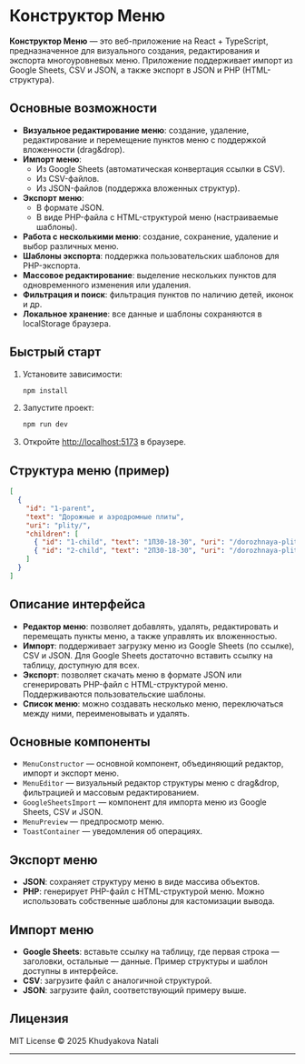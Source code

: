 # Конструктор Меню

**Конструктор Меню** — это веб-приложение на React + TypeScript, предназначенное для визуального создания, редактирования и экспорта многоуровневых меню. Приложение поддерживает импорт из Google Sheets, CSV и JSON, а также экспорт в JSON и PHP (HTML-структура).

## Основные возможности

- **Визуальное редактирование меню**: создание, удаление, редактирование и перемещение пунктов меню с поддержкой вложенности (drag&drop).
- **Импорт меню**:
  - Из Google Sheets (автоматическая конвертация ссылки в CSV).
  - Из CSV-файлов.
  - Из JSON-файлов (поддержка вложенных структур).
- **Экспорт меню**:
  - В формате JSON.
  - В виде PHP-файла с HTML-структурой меню (настраиваемые шаблоны).
- **Работа с несколькими меню**: создание, сохранение, удаление и выбор различных меню.
- **Шаблоны экспорта**: поддержка пользовательских шаблонов для PHP-экспорта.
- **Массовое редактирование**: выделение нескольких пунктов для одновременного изменения или удаления.
- **Фильтрация и поиск**: фильтрация пунктов по наличию детей, иконок и др.
- **Локальное хранение**: все данные и шаблоны сохраняются в localStorage браузера.

## Быстрый старт

1. Установите зависимости:
   ```bash
   npm install
   ```
2. Запустите проект:
   ```bash
   npm run dev
   ```
3. Откройте [http://localhost:5173](http://localhost:5173) в браузере.

## Структура меню (пример)

```json
[
  {
    "id": "1-parent",
    "text": "Дорожные и аэродромные плиты",
    "uri": "plity/",
    "children": [
      { "id": "1-child", "text": "1П30-18-30", "uri": "/dorozhnaya-plita-1p30-18-30" },
      { "id": "2-child", "text": "2П30-18-30", "uri": "/dorozhnaya-plita-2p30-18-30" }
    ]
  }
]
```

## Описание интерфейса

- **Редактор меню**: позволяет добавлять, удалять, редактировать и перемещать пункты меню, а также управлять их вложенностью.
- **Импорт**: поддерживает загрузку меню из Google Sheets (по ссылке), CSV и JSON. Для Google Sheets достаточно вставить ссылку на таблицу, доступную для всех.
- **Экспорт**: позволяет скачать меню в формате JSON или сгенерировать PHP-файл с HTML-структурой меню. Поддерживаются пользовательские шаблоны.
- **Список меню**: можно создавать несколько меню, переключаться между ними, переименовывать и удалять.

## Основные компоненты

- `MenuConstructor` — основной компонент, объединяющий редактор, импорт и экспорт меню.
- `MenuEditor` — визуальный редактор структуры меню с drag&drop, фильтрацией и массовым редактированием.
- `GoogleSheetsImport` — компонент для импорта меню из Google Sheets, CSV и JSON.
- `MenuPreview` — предпросмотр меню.
- `ToastContainer` — уведомления об операциях.

## Экспорт меню

- **JSON**: сохраняет структуру меню в виде массива объектов.
- **PHP**: генерирует PHP-файл с HTML-структурой меню. Можно использовать собственные шаблоны для кастомизации вывода.

## Импорт меню

- **Google Sheets**: вставьте ссылку на таблицу, где первая строка — заголовки, остальные — данные. Пример структуры и шаблон доступны в интерфейсе.
- **CSV**: загрузите файл с аналогичной структурой.
- **JSON**: загрузите файл, соответствующий примеру выше.

## Лицензия

MIT License © 2025 Khudyakova Natali

---